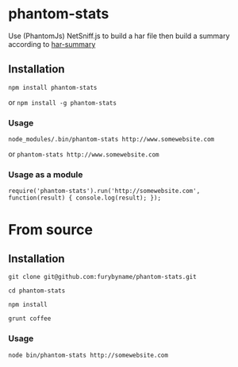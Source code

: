 phantom-stats
=============

Use (PhantomJs) NetSniff.js to build a har file then build a summary according to [har-summary](https://github.com/furybyname/har-summary)

## Installation

`npm install phantom-stats`

or `npm install -g phantom-stats`

### Usage

`node_modules/.bin/phantom-stats http://www.somewebsite.com`

or `phantom-stats http://www.somewebsite.com`

### Usage as a module

```
require('phantom-stats').run('http://somewebsite.com', function(result) { console.log(result); });
```

# From source

## Installation

`git clone git@github.com:furybyname/phantom-stats.git`

`cd phantom-stats`

`npm install`

`grunt coffee`

### Usage

`node bin/phantom-stats http://somewebsite.com`
 
